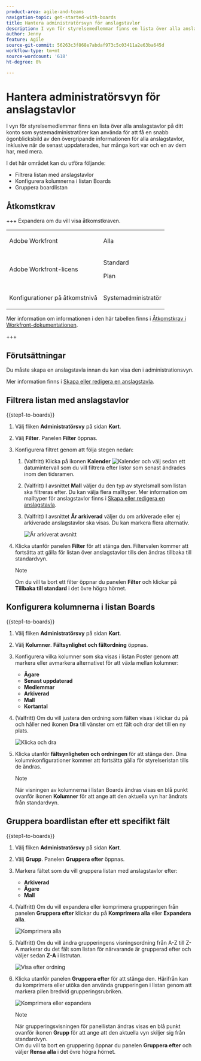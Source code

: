 ```yaml
---
product-area: agile-and-teams
navigation-topic: get-started-with-boards
title: Hantera administratörsvyn för anslagstavlor
description: I vyn för styrelsemedlemmar finns en lista över alla anslagstavlor på ditt konto som systemadministratörer kan använda för att få en snabb ögonblicksbild av den övergripande informationen om anslagstavlor.
author: Jenny
feature: Agile
source-git-commit: 56263c3f868e7abdaf973c5c03411a2e63ba645d
workflow-type: tm+mt
source-wordcount: '618'
ht-degree: 0%

---
```


# Hantera administratörsvyn för anslagstavlor

I vyn för styrelsemedlemmar finns en lista över alla anslagstavlor på ditt konto som systemadministratörer kan använda för att få en snabb ögonblicksbild av den övergripande informationen för alla anslagstavlor, inklusive när de senast uppdaterades, hur många kort var och en av dem har, med mera.

I det här området kan du utföra följande:

* Filtrera listan med anslagstavlor
* Konfigurera kolumnerna i listan Boards
* Gruppera boardlistan

## Åtkomstkrav

+++ Expandera om du vill visa åtkomstkraven.

<table style="table-layout:auto"> 
 <col> 
 </col> 
 <col> 
 </col> 
 <tbody> 
  <tr> 
   <td role="rowheader">Adobe Workfront</td> 
   <td> <p>Alla</p> </td> 
  </tr> 
  <tr> 
   <td role="rowheader">Adobe Workfront-licens</td> 
   <td> <p>Standard</p>
        <p> Plan </p></td> 
  </tr> 
    <tr> 
   <td role="rowheader">Konfigurationer på åtkomstnivå</td> 
   <td> <p>Systemadministratör </p>
        </td> 
  </tr> 
 </tbody> 
</table>

Mer information om informationen i den här tabellen finns i [Åtkomstkrav i Workfront-dokumentationen](/help/quicksilver/administration-and-setup/add-users/access-levels-and-object-permissions/access-level-requirements-in-documentation.md).

+++

## Förutsättningar

Du måste skapa en anslagstavla innan du kan visa den i administrationsvyn.

Mer information finns i [Skapa eller redigera en anslagstavla](/help/quicksilver/agile/get-started-with-boards/create-edit-board.md).

## Filtrera listan med anslagstavlor

{{step1-to-boards}}

1. Välj fliken **Administratörsvy** på sidan **Kort**.

1. Välj **Filter**. Panelen **Filter** öppnas.

1. Konfigurera filtret genom att följa stegen nedan:

   1. (Valfritt) Klicka på ikonen **Kalender** ![Kalender](assets/calendar-icon.png) och välj sedan ett datumintervall som du vill filtrera efter listor som senast ändrades inom den tidsramen.

   1. (Valfritt) I avsnittet **Mall** väljer du den typ av styrelsmall som listan ska filtreras efter. Du kan välja flera malltyper.
Mer information om malltyper för anslagstavlor finns i [Skapa eller redigera en anslagstavla](/help/quicksilver/agile/get-started-with-boards/create-edit-board.md).

   1. (Valfritt) I avsnittet **Är arkiverad** väljer du om arkiverade eller ej arkiverade anslagstavlor ska visas. Du kan markera flera alternativ.

      ![Är arkiverat avsnitt](assets/is-archived-section.png)

1. Klicka utanför panelen **Filter** för att stänga den. Filtervalen kommer att fortsätta att gälla för listan över anslagstavlor tills den ändras tillbaka till standardvyn.

   >[!NOTE]
   >
   >Om du vill ta bort ett filter öppnar du panelen **Filter** och klickar på **Tillbaka till standard** i det övre högra hörnet.

## Konfigurera kolumnerna i listan Boards

{{step1-to-boards}}

1. Välj fliken **Administratörsvy** på sidan **Kort**.

1. Välj **Kolumner**. **Fältsynlighet och fältordning** öppnas.

1. Konfigurera vilka kolumner som ska visas i listan Poster genom att markera eller avmarkera alternativet för att växla mellan kolumner:

   * **Ägare**
   * **Senast uppdaterad**
   * **Medlemmar**
   * **Arkiverad**
   * **Mall**
   * **Kortantal**

1. (Valfritt) Om du vill justera den ordning som fälten visas i klickar du på och håller ned ikonen **Dra** till vänster om ett fält och drar det till en ny plats.

   ![Klicka och dra](assets/click-and-drag.png)

1. Klicka utanför **fältsynligheten och ordningen** för att stänga den. Dina kolumnkonfigurationer kommer att fortsätta gälla för styrelseristan tills de ändras.

   >[!NOTE]
   >
   > När visningen av kolumnerna i listan Boards ändras visas en blå punkt ovanför ikonen **Kolumner** för att ange att den aktuella vyn har ändrats från standardvyn.

## Gruppera boardlistan efter ett specifikt fält

{{step1-to-boards}}

1. Välj fliken **Administratörsvy** på sidan **Kort**.

1. Välj **Grupp**. Panelen **Gruppera efter** öppnas.

1. Markera fältet som du vill gruppera listan med anslagstavlor efter:

   * **Arkiverad**
   * **Ägare**
   * **Mall**

1. (Valfritt) Om du vill expandera eller komprimera grupperingen från panelen **Gruppera efter** klickar du på **Komprimera alla** eller **Expandera alla**.

   ![Komprimera alla](assets/collapse-all.png)

1. (Valfritt) Om du vill ändra grupperingens visningsordning från A-Z till Z-A markerar du det fält som listan för närvarande är grupperad efter och väljer sedan **Z-A** i listrutan.

   ![Visa efter ordning](assets/display-by-order.png)

1. Klicka utanför panelen **Gruppera efter** för att stänga den. Härifrån kan du komprimera eller utöka den använda grupperingen i listan genom att markera pilen bredvid grupperingsrubriken.

   ![Komprimera eller expandera](assets/collapse-or-expand.png)

   >[!NOTE]
   >   
   >När grupperingsvisningen för panellistan ändras visas en blå punkt ovanför ikonen **Grupp** för att ange att den aktuella vyn skiljer sig från standardvyn. <br>
   >Om du vill ta bort en gruppering öppnar du panelen **Gruppera efter** och väljer **Rensa alla** i det övre högra hörnet.
